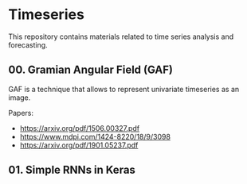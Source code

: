 # Timeseries

This repository contains materials related to time series analysis and forecasting.

## 00. Gramian Angular Field (GAF)

  GAF is a technique that allows to represent univariate timeseries as an image.

  Papers:
  * https://arxiv.org/pdf/1506.00327.pdf
  * https://www.mdpi.com/1424-8220/18/9/3098
  * https://arxiv.org/pdf/1901.05237.pdf


## 01. Simple RNNs in Keras
